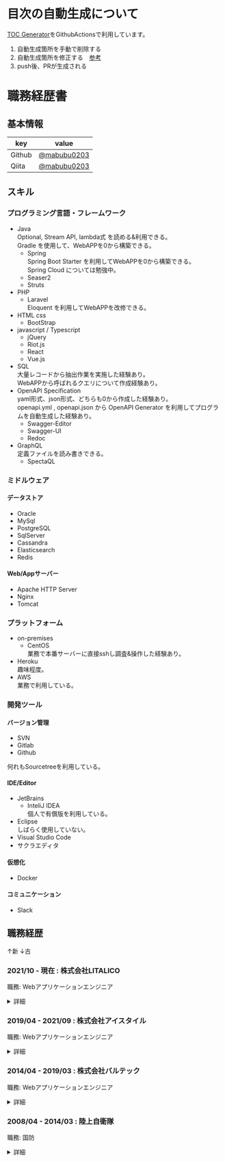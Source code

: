 # 目次の自動生成について

[TOC Generator](https://github.com/technote-space/toc-generator)をGithubActionsで利用しています。

1. 自動生成箇所を手動で削除する
1. 自動生成箇所を修正する　[参考](https://github.com/mabubu0203/Curriculum-Vitae/wiki/Toc-Generatorの活用について)
1. push後、PRが生成される

# 職務経歴書

<!-- START doctoc generated TOC please keep comment here to allow auto update -->
<!-- DON'T EDIT THIS SECTION, INSTEAD RE-RUN doctoc TO UPDATE -->
<!-- param::title::**目次**:: -->
<!-- END doctoc generated TOC please keep comment here to allow auto update -->

## 基本情報

|key|value|
|---|-----|
|Github|[@mabubu0203](https://github.com/mabubu0203)|
|Qiita|[@mabubu0203](https://qiita.com/mabubu0203)|

## スキル

### プログラミング言語・フレームワーク
- Java  
  Optional, Stream API, lambda式 を読める&利用できる。  
  Gradle を使用して、WebAPPを0から構築できる。  
  - Spring  
    Spring Boot Starter を利用してWebAPPを0から構築できる。  
    Spring Cloud については勉強中。  
  - Seaser2  
  - Struts
- PHP
  - Laravel  
    Eloquent を利用してWebAPPを改修できる。
- HTML css  
  - BootStrap  
- javascript / Typescript  
  - jQuery
  - Riot.js
  - React
  - Vue.js
- SQL  
  大量レコードから抽出作業を実施した経験あり。  
  WebAPPから呼ばれるクエリについて作成経験あり。  
- OpenAPI Specification  
  yaml形式、json形式、どちらも0から作成した経験あり。  
  openapi.yml , openapi.json から OpenAPI Generator を利用してプログラムを自動生成した経験あり。  
  - Swagger-Editor
  - Swagger-UI 
  - Redoc 
- GraphQL  
  定義ファイルを読み書きできる。
  - SpectaQL

### ミドルウェア

#### データストア

- Oracle
- MySql
- PostgreSQL
- SqlServer
- Cassandra
- Elasticsearch
- Redis

#### Web/Appサーバー

- Apache HTTP Server
- Nginx
- Tomcat

### プラットフォーム

- on-premises  
  - CentOS  
    業務で本番サーバーに直接sshし調査&操作した経験あり。
- Heroku  
  趣味程度。
- AWS  
  業務で利用している。

### 開発ツール

#### バージョン管理

- SVN  
- Gitlab  
- Github  
  
何れもSourcetreeを利用している。

#### IDE/Editor

- JetBrains
  - InteliJ IDEA  
    個人で有償版を利用している。
- Eclipse  
  しばらく使用していない。
- Visual Studio Code 
- サクラエディタ

#### 仮想化

- Docker

#### コミュニケーション

- Slack

## 職務経歴

↑新 ↓古

### 2021/10 - 現在 : 株式会社LITALICO

職務: Webアプリケーションエンジニア

<details>
  <summary>詳細</summary>
  WIP
</details>

### 2019/04 - 2021/09 : 株式会社アイスタイル

職務: Webアプリケーションエンジニア

<details>
  <summary>詳細</summary>
  WIP
</details>

### 2014/04 - 2019/03 : 株式会社バルテック

職務: Webアプリケーションエンジニア

<details>
  <summary>詳細</summary>
  WIP
</details>

### 2008/04 - 2014/03 : 陸上自衛隊

職務: 国防

<details>
  <summary>詳細</summary>
  WIP
</details>